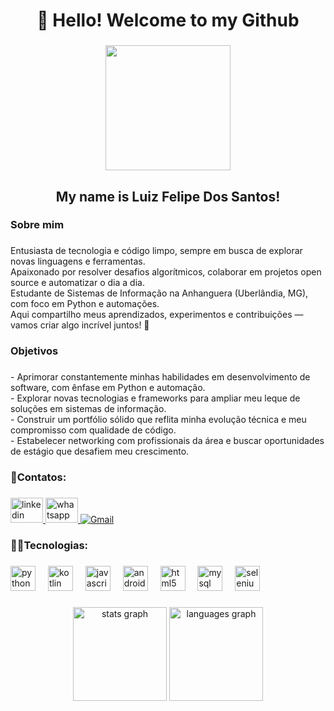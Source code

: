 <h1 align="center">👋 Hello! Welcome to my Github</h1>

###

<div align="center">
  <img height="200" src="https://media3.giphy.com/media/v1.Y2lkPTc5MGI3NjExODVycGR0NWxsM21oaG4xOXRkY2Ezc2toNjE2N3NoZ205eG9peGpscyZlcD12MV9pbnRlcm5hbF9naWZfYnlfaWQmY3Q9Zw/LaVp0AyqR5bGsC5Cbm/giphy.gif"  />
</div>

###

<h2 align="center">My name is Luiz Felipe Dos Santos!</h2>

###

<h3 align="left">Sobre mim</h3>

###

<p align="left">Entusiasta de tecnologia e código limpo, sempre em busca de explorar novas linguagens e ferramentas.<br>Apaixonado por resolver desafios algorítmicos, colaborar em projetos open source e automatizar o dia a dia.<br>Estudante de Sistemas de Informação na Anhanguera (Uberlândia, MG), com foco em Python e automações.<br>Aqui compartilho meus aprendizados, experimentos e contribuições — vamos criar algo incrível juntos! 🚀</p>

###

<h3 align="left">Objetivos</h3>

###

<p align="left">- Aprimorar constantemente minhas habilidades em desenvolvimento de software, com ênfase em Python e automação.<br>- Explorar novas tecnologias e frameworks para ampliar meu leque de soluções em sistemas de informação.<br>- Construir um portfólio sólido que reflita minha evolução técnica e meu compromisso com qualidade de código.<br>- Estabelecer networking com profissionais da área e buscar oportunidades de estágio que desafiem meu crescimento.</p>

###

<h3 align="left">📱Contatos:</h3>

###

<div align="left">
  <a href="https://www.linkedin.com/in/luiz-felipe-santos-95490b208/" target="_blank">
    <img src="https://raw.githubusercontent.com/maurodesouza/profile-readme-generator/master/src/assets/icons/social/linkedin/default.svg" width="52" height="40" alt="linkedin logo"  />
  </a>
  <a href="https://wa.me/5534991614690?text=Ol%C3%A1%2C+Bom+dia+tenho+interesse+no+servi%C3%A7o+%21" target="_blank">
    <img src="https://raw.githubusercontent.com/maurodesouza/profile-readme-generator/master/src/assets/icons/social/whatsapp/default.svg" width="52" height="40" alt="whatsapp logo"  />
  </a>
  <a href="mailto:luizz.felipe.santos17@gmail.com"><img src="https://img.shields.io/badge/Gmail-D14836?style=for-the-badge&logo=gmail&logoColor=white" target="_blank" alt="Gmail"></a>

</div>

###

<h3 align="left">👨‍💻Tecnologias:</h3>

###

<div align="left">
  <img src="https://cdn.jsdelivr.net/gh/devicons/devicon/icons/python/python-original.svg" height="40" alt="python logo"  />
  <img width="12" />
  <img src="https://cdn.jsdelivr.net/gh/devicons/devicon/icons/kotlin/kotlin-original.svg" height="40" alt="kotlin logo"  />
  <img width="12" />
  <img src="https://cdn.jsdelivr.net/gh/devicons/devicon/icons/javascript/javascript-original.svg" height="40" alt="javascript logo"  />
  <img width="12" />
  <img src="https://cdn.jsdelivr.net/gh/devicons/devicon/icons/androidstudio/androidstudio-original.svg" height="40" alt="androidstudio logo"  />
  <img width="12" />
  <img src="https://cdn.jsdelivr.net/gh/devicons/devicon/icons/html5/html5-original.svg" height="40" alt="html5 logo"  />
  <img width="12" />
  <img src="https://cdn.jsdelivr.net/gh/devicons/devicon/icons/mysql/mysql-original.svg" height="40" alt="mysql logo"  />
  <img width="12" />
  <img src="https://cdn.jsdelivr.net/gh/devicons/devicon/icons/selenium/selenium-original.svg" height="40" alt="selenium logo"  />
</div>

###

<div align="center">
  <img src="https://github-readme-stats.vercel.app/api?username=LuizApenas&hide_title=false&hide_rank=false&show_icons=true&include_all_commits=true&count_private=true&disable_animations=false&theme=dracula&locale=en&hide_border=false&order=1" height="150" alt="stats graph"  />
  <img src="https://github-readme-stats.vercel.app/api/top-langs?username=LuizApenas&locale=en&hide_title=false&layout=compact&card_width=320&langs_count=5&theme=dracula&hide_border=false&order=2" height="150" alt="languages graph"  />
</div>

###
